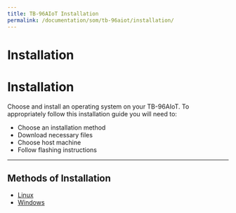 ```yaml
---
title: TB-96AIoT Installation
permalink: /documentation/som/tb-96aiot/installation/
---
```

# Installation

# Installation

Choose and install an operating system on your TB-96AIoT. To appropriately follow this installation guide you will need to:

- Choose an installation method
- Download necessary files
- Choose host machine
- Follow flashing instructions

***

## Methods of Installation
- [Linux](./linux.md)
- [Windows](./windows.md)